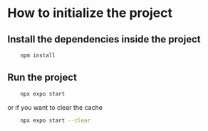 # How to initialize the project

## Install the dependencies inside the project

```bash
    npm install
```

## Run the project

```bash
    npx expo start
```

or if you want to clear the cache

```bash
    npx expo start --clear
```